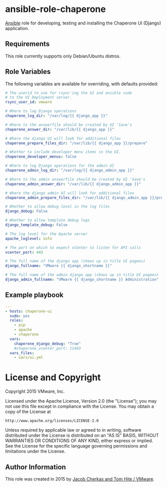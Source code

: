 # ansible-role-chaperone

[Ansible](https://github.com/ansible/ansible) role for developing,
testing and installing the Chaperone UI (Django) application.

## Requirements

This role currently supports only Debian/Ubuntu distros.

## Role Variables

The following variables are available for overriding, with defaults provided:

```yaml
# The userid to use for rsync'ing the UI and ansible code
# to the UI Deployment server.
rsync_user_id: vmware

# Where to log Django operations
chaperone_log_dir: "/var/log/{{ django_app }}"

# Where to the answerfile should be created by UI 'Save's
chaperone_answer_dir: "/var/lib/{{ django_app }}"

# Where the django UI will look for additional files
chaperone_prepare_files_dir: "/var/lib/{{ django_app }}/prepare"

# Whether to include developer menu items in the UI.
chaperone_developer_menus: false

# Where to log Django operations for the admin UI
chaperone_admin_log_dir: "/var/log/{{ django_admin_app }}"

# Where to the admin answerfile should be created by UI 'Save's
chaperone_admin_answer_dir: "/var/lib/{{ django_admin_app }}"

# Where the django admin UI will look for additional files
chaperone_admin_prepare_files_dir: "/var/lib/{{ django_admin_app }}/prepare"

# Whether to allow debug level in the log files
django_debug: False

# Whether to allow template debug logs
django_template_debug: False

# The log level for the Apache server
apache_loglevel: info

# The port on which to expect vCenter to listen for API calls
vcenter_port: 443

# The full name of the django app (shows up in title UI pagees)
django_fullname: "VMware {{ django_shortname }}"

# The full name of the admin django app (shows up in title UI pagees)
django_admin_fullname: "VMware {{ django_shortname }} Administration"
```

## Example playbook

```yaml
---
- hosts: chaperone-ui
  sudo: yes
  roles:
    - pip
    - apache
    - chaperone
  vars:
    chaperone_django_debug: "True"
    #chaperone_vcenter_port: 11443
  vars_files:
    - vars/ui.yml

```

# License and Copyright

Copyright 2015 VMware, Inc.

Licensed under the Apache License, Version 2.0 (the "License");
you may not use this file except in compliance with the License.
You may obtain a copy of the License at

    http://www.apache.org/licenses/LICENSE-2.0

Unless required by applicable law or agreed to in writing, software
distributed under the License is distributed on an "AS IS" BASIS,
WITHOUT WARRANTIES OR CONDITIONS OF ANY KIND, either express or implied.
See the License for the specific language governing permissions and
limitations under the License.

## Author Information

This role was created in 2015 by [Jacob Cherkas and Tom Hite / VMware](http://www.vmware.com/).
